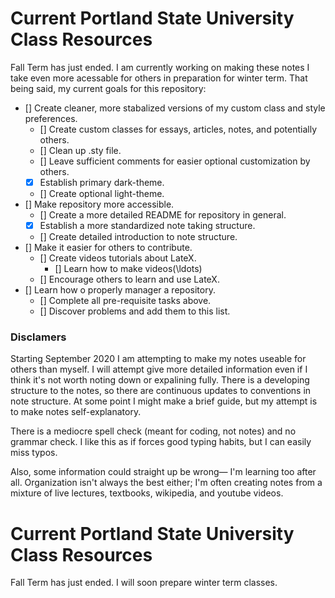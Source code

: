 # Current Portland State University Class Resources

Fall Term has just ended. I am currently working on making these notes I take even more acessable for others in preparation for winter term. That being said, my current goals for this repository:

- [] Create cleaner, more stabalized versions of my custom class and style preferences.
    - [] Create custom classes for essays, articles, notes, and potentially others.
    - [] Clean up .sty file.
    - [] Leave sufficient comments for easier optional customization by others.
    - [x] Establish primary dark-theme.
    - [] Create optional light-theme.
- [] Make repository more accessible.
    - [] Create a more detailed README for repository in general.
    - [x] Establish a more standardized note taking structure.
    - [] Create detailed introduction to note structure.
- [] Make it easier for others to contribute.
    - [] Create videos tutorials about LateX.
        - [] Learn how to make videos\(\ldots\)
    - [] Encourage others to learn and use LateX.
- [] Learn how o properly manager a repository.
    - [] Complete all pre-requisite tasks above.
    - [] Discover problems and add them to this list.

### Disclamers
Starting September 2020 I am attempting to make my notes useable for others than myself. I will attempt give more detailed information even if I think it's not worth noting down or expalining fully. There is a developing structure to the notes, so there are continuous updates to conventions in note structure. At some point I might make a brief guide, but my attempt is to make notes self-explanatory.

There is a mediocre spell check (meant for coding, not notes) and no grammar check. I like this as if forces good typing habits, but I can easily miss typos.

Also, some information could straight up be wrong&mdash; I'm learning too after all. Organization isn't always the best either; I'm often creating notes from a mixture of live lectures, textbooks, wikipedia, and youtube videos.

# Current Portland State University Class Resources

Fall Term has just ended. I will soon prepare winter term classes.
